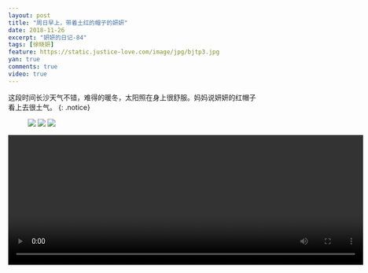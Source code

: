 ```yaml
---
layout: post
title: "周日早上，带着土红的帽子的妍妍"
date: 2018-11-26
excerpt: "妍妍的日记-84"
tags: [徐晓妍]
feature: https://static.justice-love.com/image/jpg/bjtp3.jpg
yan: true
comments: true
video: true
---
```

这段时间长沙天气不错，难得的暖冬，太阳照在身上很舒服。妈妈说妍妍的红帽子看上去很土气。
{: .notice}
<figure>
    <img src="{{ site.staticUrl }}/yanyan/image/hongmaoziyanyan2.jpg?imageslim&imageMogr2/auto-orient" />
    <img src="{{ site.staticUrl }}/yanyan/image/hongmaoziyanyan3.jpg?imageslim&imageMogr2/auto-orient" />
    <img src="{{ site.staticUrl }}/yanyan/image/hongmaoziyanyan4.jpg?imageslim&imageMogr2/auto-orient" />
</figure>
<video id="my-video" class="video-js vjs-16-9 clipboard" controls preload="auto" width="722" height="264" data-setup="{}">
    <source src="{{ site.staticUrl }}/yanyan/video/hongmaoziyanyan1.mp4" type='video/mp4'>
    <p class="vjs-no-js">
      To view this video please enable JavaScript, and consider upgrading to a web browser that
      <a href="http://videojs.com/html5-video-support/" target="_blank">supports HTML5 video</a>
    </p>
</video>
